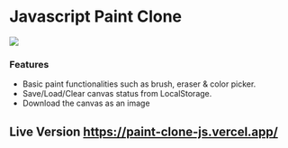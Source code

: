 # Javascript Paint Clone

![](https://i.imgur.com/HV3zXQc.gif)

### Features
- Basic paint functionalities such as brush, eraser & color picker.
- Save/Load/Clear canvas status from LocalStorage.
- Download the canvas as an image

## Live Version https://paint-clone-js.vercel.app/
 
